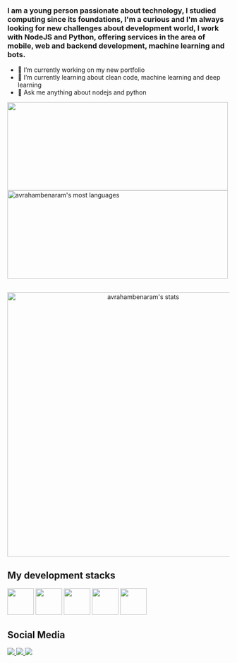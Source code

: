 ### I am a young person passionate about technology, I studied computing since its foundations, I'm a curious and I'm always looking for new challenges about development world, I work with NodeJS and Python, offering services in the area of ​​mobile, web and backend development, machine learning and bots.

- 🔭 I’m currently working on my new portfolio
- 🌱 I’m currently learning about clean code, machine learning and deep learning
- 💬 Ask me anything about nodejs and python

<div>
 <img width="500em" height="200em" src="https://github-readme-streak-stats.herokuapp.com/?user=avrahambenaram&theme=dracula"/>
 <img width="500em" height="200em" src="https://github-readme-stats.vercel.app/api/top-langs/?username=avrahambenaram&layout=compact&theme=dracula" alt="avrahambenaram's most languages"/>
</div>
<br>
<p align="center">
  <img width="600em" src="https://github-readme-stats.vercel.app/api?username=avrahambenaram&show_icons=true&theme=dracula" alt="avrahambenaram's stats"/>
</p>

##

## My development stacks
<p>
  <img width="60em" height="60em" src="https://cdn.jsdelivr.net/gh/devicons/devicon/icons/react/react-original.svg" />
  <img width="60em" height="60em" src="https://cdn.jsdelivr.net/gh/devicons/devicon/icons/nodejs/nodejs-original.svg" />
  <img width="60em" height="60em" src="https://cdn.jsdelivr.net/gh/devicons/devicon/icons/python/python-original.svg" />
  <img width="60em" height="60em" src="https://cdn.jsdelivr.net/gh/devicons/devicon/icons/mongodb/mongodb-original.svg" />
  <img width="60em" height="60em" src="https://cdn.jsdelivr.net/gh/devicons/devicon/icons/postgresql/postgresql-original.svg" />
</p>

##

## Social Media
<div>
  <a href="https://google.com" target="_blank">
    <img src="https://img.shields.io/badge/Discord-7289DA?style=for-the-badge&logo=discord&logoColor=white">
  </a>
  
  <a href="https://google.com" target="_blank">
    <img src="https://img.shields.io/badge/LinkedIn-0077B5?style=for-the-badge&logo=linkedin&logoColor=white">
  </a>
  
  <a href="https://google.com" target="_blank">
    <img src="https://img.shields.io/badge/WhatsApp-25D366?style=for-the-badge&logo=whatsapp&logoColor=white">
  </a>
</div>
